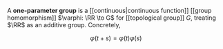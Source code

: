 A **one-parameter group** is a [[continuous|continuous function]] [[group homomorphism]] $\varphi: \RR \to G$ for [[topological group]] $G$, treating $\RR$ as an additive group. Concretely,

$$
\varphi(t+s) = \varphi(t)\varphi(s)
$$

